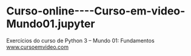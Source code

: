 # Curso-online----Curso-em-video-Mundo01.jupyter


Exercícios do curso de Python 3 – Mundo 01: Fundamentos 
www.cursoemvideo.com
